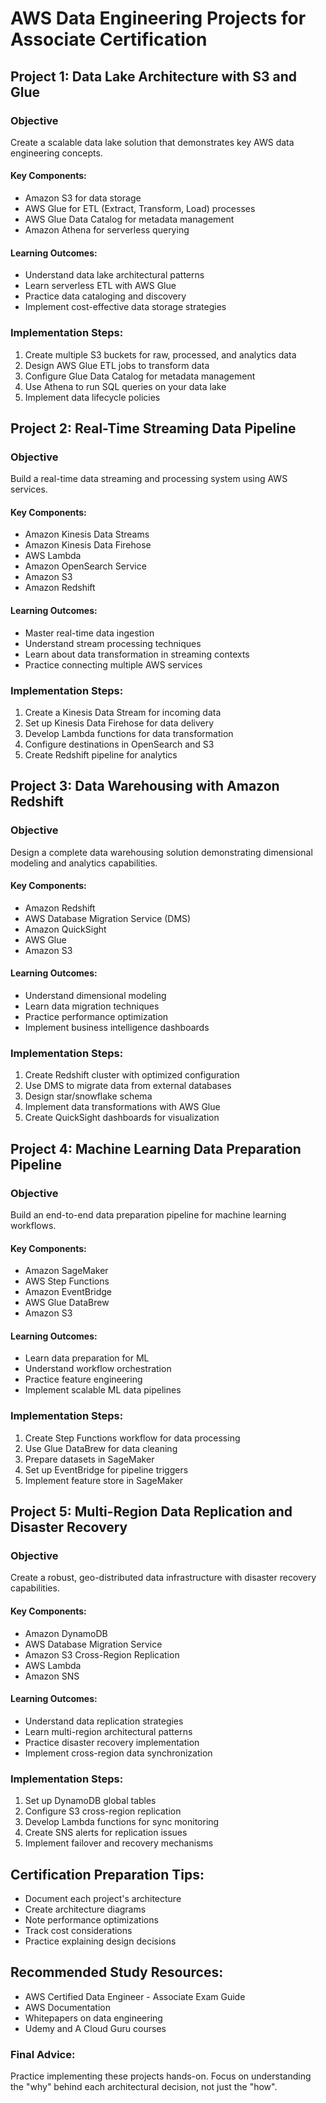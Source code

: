 # AWS Data Engineering Projects for Associate Certification

## Project 1: Data Lake Architecture with S3 and Glue
### Objective
Create a scalable data lake solution that demonstrates key AWS data engineering concepts.

#### Key Components:
- Amazon S3 for data storage
- AWS Glue for ETL (Extract, Transform, Load) processes
- AWS Glue Data Catalog for metadata management
- Amazon Athena for serverless querying

#### Learning Outcomes:
- Understand data lake architectural patterns
- Learn serverless ETL with AWS Glue
- Practice data cataloging and discovery
- Implement cost-effective data storage strategies

### Implementation Steps:
1. Create multiple S3 buckets for raw, processed, and analytics data
2. Design AWS Glue ETL jobs to transform data
3. Configure Glue Data Catalog for metadata management
4. Use Athena to run SQL queries on your data lake
5. Implement data lifecycle policies

## Project 2: Real-Time Streaming Data Pipeline
### Objective
Build a real-time data streaming and processing system using AWS services.

#### Key Components:
- Amazon Kinesis Data Streams
- Amazon Kinesis Data Firehose
- AWS Lambda
- Amazon OpenSearch Service
- Amazon S3
- Amazon Redshift

#### Learning Outcomes:
- Master real-time data ingestion
- Understand stream processing techniques
- Learn about data transformation in streaming contexts
- Practice connecting multiple AWS services

### Implementation Steps:
1. Create a Kinesis Data Stream for incoming data
2. Set up Kinesis Data Firehose for data delivery
3. Develop Lambda functions for data transformation
4. Configure destinations in OpenSearch and S3
5. Create Redshift pipeline for analytics

## Project 3: Data Warehousing with Amazon Redshift
### Objective
Design a complete data warehousing solution demonstrating dimensional modeling and analytics capabilities.

#### Key Components:
- Amazon Redshift
- AWS Database Migration Service (DMS)
- Amazon QuickSight
- AWS Glue
- Amazon S3

#### Learning Outcomes:
- Understand dimensional modeling
- Learn data migration techniques
- Practice performance optimization
- Implement business intelligence dashboards

### Implementation Steps:
1. Create Redshift cluster with optimized configuration
2. Use DMS to migrate data from external databases
3. Design star/snowflake schema
4. Implement data transformations with AWS Glue
5. Create QuickSight dashboards for visualization

## Project 4: Machine Learning Data Preparation Pipeline
### Objective
Build an end-to-end data preparation pipeline for machine learning workflows.

#### Key Components:
- Amazon SageMaker
- AWS Step Functions
- Amazon EventBridge
- AWS Glue DataBrew
- Amazon S3

#### Learning Outcomes:
- Learn data preparation for ML
- Understand workflow orchestration
- Practice feature engineering
- Implement scalable ML data pipelines

### Implementation Steps:
1. Create Step Functions workflow for data processing
2. Use Glue DataBrew for data cleaning
3. Prepare datasets in SageMaker
4. Set up EventBridge for pipeline triggers
5. Implement feature store in SageMaker

## Project 5: Multi-Region Data Replication and Disaster Recovery
### Objective
Create a robust, geo-distributed data infrastructure with disaster recovery capabilities.

#### Key Components:
- Amazon DynamoDB
- AWS Database Migration Service
- Amazon S3 Cross-Region Replication
- AWS Lambda
- Amazon SNS

#### Learning Outcomes:
- Understand data replication strategies
- Learn multi-region architectural patterns
- Practice disaster recovery implementation
- Implement cross-region data synchronization

### Implementation Steps:
1. Set up DynamoDB global tables
2. Configure S3 cross-region replication
3. Develop Lambda functions for sync monitoring
4. Create SNS alerts for replication issues
5. Implement failover and recovery mechanisms

## Certification Preparation Tips:
- Document each project's architecture
- Create architecture diagrams
- Note performance optimizations
- Track cost considerations
- Practice explaining design decisions

## Recommended Study Resources:
- AWS Certified Data Engineer - Associate Exam Guide
- AWS Documentation
- Whitepapers on data engineering
- Udemy and A Cloud Guru courses

### Final Advice:
Practice implementing these projects hands-on. Focus on understanding the "why" behind each architectural decision, not just the "how".
